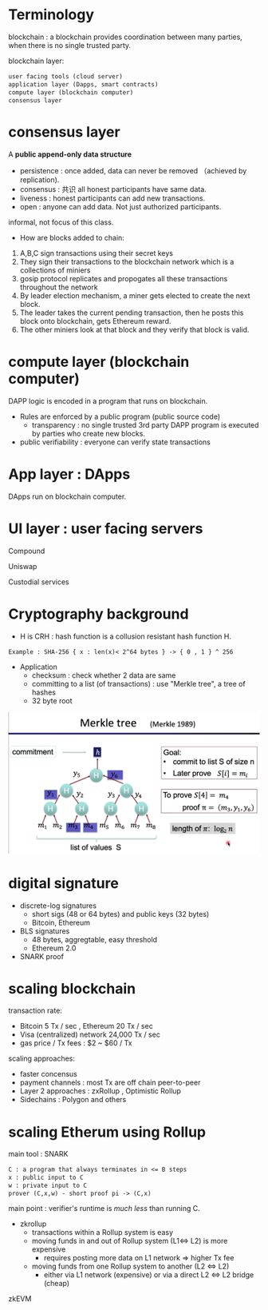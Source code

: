 # Terminology
blockchain : a blockchain provides coordination between many parties, when there is no single trusted party.  

blockchain layer:  
```
user facing tools (cloud server)
application layer (Dapps, smart contracts)
compute layer (blockchain computer)
consensus layer
```


# consensus layer
A **public append-only data structure**
- persistence : once added, data can never be removed （achieved by replication).  
- consensus : 共识 all honest participants have same data.    
- liveness : honest participants can add new transactions.    
- open : anyone can add data. Not just authorized participants.    

informal, not focus of this class.    

- How are blocks added to chain:  
1. A,B,C sign transactions using their secret keys
2. They sign their transactions to the blockchain network which is a collections of miniers
3. gosip protocol replicates and propogates all these transactions throughout the network
4. By leader election mechanism, a miner gets elected to create the next block.
5. The leader takes the current pending transaction, then he posts this block onto blockchain, gets Ethereum reward.
6. The other miniers look at that block and they verify that block is valid.  

# compute layer (blockchain computer)
DAPP logic is encoded in a program that runs on blockchain.  
- Rules are enforced by a public program (public source code)
  - transparency : no single trusted 3rd party 
DAPP program is executed by parties who create new blocks.
- public verifiability : everyone can verify state transactions


# App layer : DApps
DApps run on blockchain computer.  

# UI layer : user facing servers  


Compound  

Uniswap  

Custodial services  

# Cryptography background  
- H is CRH : hash function is a collusion resistant hash function H.  
```
Example : SHA-256 { x : len(x)< 2^64 bytes } -> { 0 , 1 } ^ 256
```
- Application
  - checksum : check whether 2 data are same
  - committing to a list (of transactions) : use "Merkle tree", a tree of hashes
  - 32 byte root

![Merkle tree](/img/Merkle_tree.png)

# digital signature
- discrete-log signatures
  - short sigs (48 or 64 bytes) and public keys (32 bytes)
  - Bitcoin, Ethereum
- BLS signatures
  - 48 bytes, aggregtable, easy threshold
  - Ethereum 2.0
- SNARK proof

# scaling blockchain
transaction rate:
- Bitcoin 5 Tx / sec , Ethereum 20 Tx / sec  
- Visa (centralized) network 24,000 Tx / sec  
- gas price / Tx fees : $2 ~ $60 / Tx  


scaling approaches:
- faster concensus
- payment channels : most Tx are off chain peer-to-peer
- Layer 2 approaches : zxRollup , Optimistic Rollup
- Sidechains : Polygon and others

# scaling Etherum using Rollup
main tool : SNARK  
```
C : a program that always terminates in <= B steps
x : public input to C
w : private input to C
prover (C,x,w) - short proof pi -> (C,x)
```
main point : verifier's runtime is *much less* than running C.   

- zkrollup
  - transactions within a Rollup system is easy
  - moving funds in and out of Rollup system (L1<=> L2) is more expensive
    - requires posting more data on L1 network => higher Tx fee
  - moving funds from one Rollup system to another (L2 <=> L2)
    - either via L1 network (expensive) or via a direct L2 <=> L2 bridge (cheap)

zkEVM




